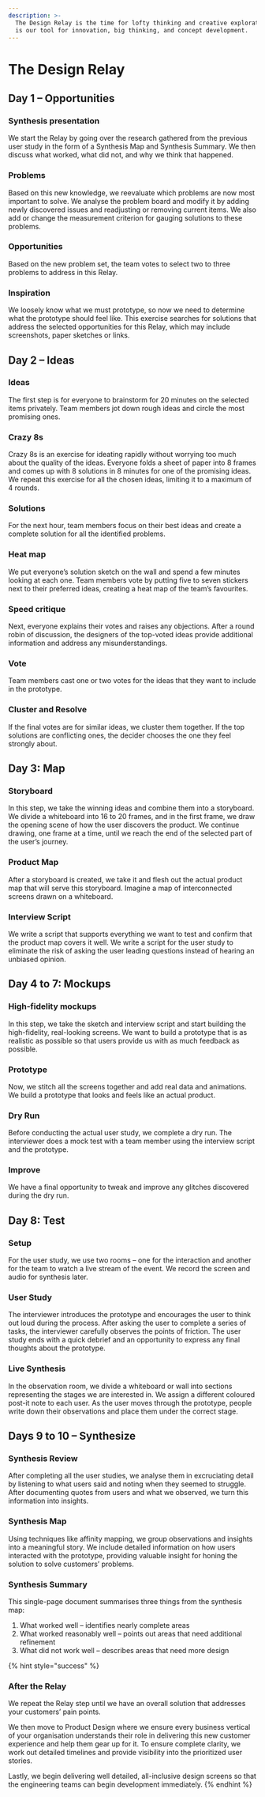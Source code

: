 ```yaml
---
description: >-
  The Design Relay is the time for lofty thinking and creative exploration. It
  is our tool for innovation, big thinking, and concept development.
---
```


# The Design Relay

## Day 1 – Opportunities

### Synthesis presentation

We start the Relay by going over the research gathered from the previous user study in the form of a Synthesis Map and Synthesis Summary. We then discuss what worked, what did not, and why we think that happened.

### Problems

Based on this new knowledge, we reevaluate which problems are now most important to solve. We analyse the problem board and modify it by adding newly discovered issues and readjusting or removing current items. We also add or change the measurement criterion for gauging solutions to these problems.

### Opportunities

Based on the new problem set, the team votes to select two to three problems to address in this Relay.

### Inspiration

We loosely know what we must prototype, so now we need to determine what the prototype should feel like. This exercise searches for solutions that address the selected opportunities for this Relay, which may include screenshots, paper sketches or links.

## Day 2 – Ideas

### Ideas

The first step is for everyone to brainstorm for 20 minutes on the selected items privately. Team members jot down rough ideas and circle the most promising ones.

### Crazy 8s

Crazy 8s is an exercise for ideating rapidly without worrying too much about the quality of the ideas. Everyone folds a sheet of paper into 8 frames and comes up with 8 solutions in 8 minutes for one of the promising ideas. We repeat this exercise for all the chosen ideas, limiting it to a maximum of 4 rounds.

### Solutions

For the next hour, team members focus on their best ideas and create a complete solution for all the identified problems.

### Heat map

We put everyone’s solution sketch on the wall and spend a few minutes looking at each one. Team members vote by putting five to seven stickers next to their preferred ideas, creating a heat map of the team’s favourites.

### Speed critique

Next, everyone explains their votes and raises any objections. After a round robin of discussion, the designers of the top-voted ideas provide additional information and address any misunderstandings.

### Vote

Team members cast one or two votes for the ideas that they want to include in the prototype.

### Cluster and Resolve

If the final votes are for similar ideas, we cluster them together. If the top solutions are conflicting ones, the decider chooses the one they feel strongly about.

## Day 3: Map

### Storyboard

In this step, we take the winning ideas and combine them into a storyboard. We divide a whiteboard into 16 to 20 frames, and in the first frame, we draw the opening scene of how the user discovers the product. We continue drawing, one frame at a time, until we reach the end of the selected part of the user’s journey.

### Product Map

After a storyboard is created, we take it and flesh out the actual product map that will serve this storyboard. Imagine a map of interconnected screens drawn on a whiteboard.

### Interview Script

We write a script that supports everything we want to test and confirm that the product map covers it well. We write a script for the user study to eliminate the risk of asking the user leading questions instead of hearing an unbiased opinion.

## Day 4 to 7: Mockups

### High-fidelity mockups

In this step, we take the sketch and interview script and start building the high-fidelity, real-looking screens. We want to build a prototype that is as realistic as possible so that users provide us with as much feedback as possible.

### Prototype

Now, we stitch all the screens together and add real data and animations. We build a prototype that looks and feels like an actual product.

### Dry Run

Before conducting the actual user study, we complete a dry run. The interviewer does a mock test with a team member using the interview script and the prototype.

### Improve

We have a final opportunity to tweak and improve any glitches discovered during the dry run.

## Day 8: Test

### Setup

For the user study, we use two rooms – one for the interaction and another for the team to watch a live stream of the event. We record the screen and audio for synthesis later.

### User Study

The interviewer introduces the prototype and encourages the user to think out loud during the process. After asking the user to complete a series of tasks, the interviewer carefully observes the points of friction. The user study ends with a quick debrief and an opportunity to express any final thoughts about the prototype.

### Live Synthesis

In the observation room, we divide a whiteboard or wall into sections representing the stages we are interested in. We assign a different coloured post-it note to each user. As the user moves through the prototype, people write down their observations and place them under the correct stage.

## Days 9 to 10 – Synthesize

### Synthesis Review

After completing all the user studies, we analyse them in excruciating detail by listening to what users said and noting when they seemed to struggle. After documenting quotes from users and what we observed, we turn this information into insights.

### Synthesis Map

Using techniques like affinity mapping, we group observations and insights into a meaningful story. We include detailed information on how users interacted with the prototype, providing valuable insight for honing the solution to solve customers’ problems.

### Synthesis Summary

This single-page document summarises three things from the synthesis map:

1. What worked well – identifies nearly complete areas
2. What worked reasonably well – points out areas that need additional refinement
3. What did not work well – describes areas that need more design

{% hint style="success" %}
### After the Relay

We repeat the Relay step until we have an overall solution that addresses your customers’ pain points.

We then move to Product Design where we ensure every business vertical of your organisation understands their role in delivering this new customer experience and help them gear up for it. To ensure complete clarity, we work out detailed timelines and provide visibility into the prioritized user stories.

Lastly, we begin delivering well detailed, all-inclusive design screens so that the engineering teams can begin development immediately.
{% endhint %}

